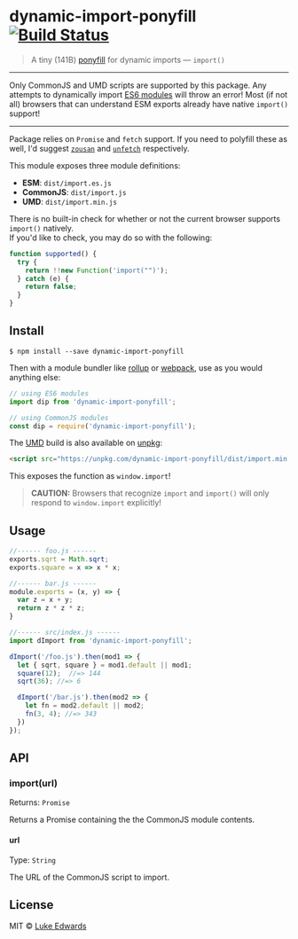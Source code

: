 # dynamic-import-ponyfill [![Build Status](https://travis-ci.org/lukeed/dynamic-import-ponyfill.svg?branch=master)](https://travis-ci.org/lukeed/dynamic-import-ponyfill)

> A tiny (141B) [ponyfill](https://github.com/sindresorhus/ponyfill#how-are-ponyfills-better-than-polyfills) for dynamic imports &mdash; `import()`

---

Only CommonJS and UMD scripts are supported by this package. Any attempts to dynamically import [ES6 modules](http://exploringjs.com/es6/ch_modules.html#sec_basics-of-es6-modules) will throw an error! Most (if not all) browsers that can understand ESM exports already have native `import()` support!

---

Package relies on `Promise` and `fetch` support. If you need to polyfill these as well, I'd suggest [`zousan`](https://github.com/bluejava/zousan) and [`unfetch`](https://github.com/developit/unfetch) respectively.

This module exposes three module definitions:
- **ESM**: `dist/import.es.js`
- **CommonJS**: `dist/import.js`
- **UMD**: `dist/import.min.js`

There is no built-in check for whether or not the current browser supports `import()` natively. <br>If you'd like to check, you may do so with the following:

```js
function supported() {
  try {
    return !!new Function('import("")');
  } catch (e) {
    return false;
  }
}
```

## Install

```
$ npm install --save dynamic-import-ponyfill
```

Then with a module bundler like [rollup](https://rollupjs.org/) or [webpack](https://webpack.js.org/), use as you would anything else:

```js
// using ES6 modules
import dip from 'dynamic-import-ponyfill';

// using CommonJS modules
const dip = require('dynamic-import-ponyfill');
```

The [UMD](https://github.com/umdjs/umd) build is also available on [unpkg](https://unpkg.com/):

```html
<script src="https://unpkg.com/dynamic-import-ponyfill/dist/import.min.js"></script>
```

This exposes the function as `window.import`!

> **CAUTION:** Browsers that recognize `import` and `import()` will only respond to `window.import` explicitly!

## Usage

```js
//------ foo.js ------
exports.sqrt = Math.sqrt;
exports.square = x => x * x;

//------ bar.js ------
module.exports = (x, y) => {
  var z = x + y;
  return z * z * z;
}

//------ src/index.js ------
import dImport from 'dynamic-import-ponyfill';

dImport('/foo.js').then(mod1 => {
  let { sqrt, square } = mod1.default || mod1;
  square(12);  //=> 144
  sqrt(36); //=> 6

  dImport('/bar.js').then(mod2 => {
    let fn = mod2.default || mod2;
    fn(3, 4); //=> 343
  })
});
```


## API

### import(url)

Returns: `Promise`

Returns a Promise containing the the CommonJS module contents.

<!-- > **Note:** The Promise-requestor is cached for instant reuse. -->

#### url
Type: `String`

The URL of the CommonJS script to import.


## License

MIT © [Luke Edwards](https://lukeed.com)
